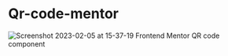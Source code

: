 # Qr-code-mentor
![Screenshot 2023-02-05 at 15-37-19 Frontend Mentor QR code component](https://user-images.githubusercontent.com/36410725/216825927-5402477e-9c1c-41ad-9ad7-85f558184dc2.png)
